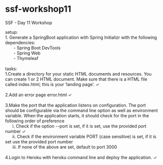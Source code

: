 # ssf-workshop11


SSF - Day 11 Workshop&nbsp;

setup:<br>
    1. Generate a SpringBoot application with Spring Initializr with the following dependencies:<br>
       &nbsp;&nbsp;&nbsp;&nbsp;&nbsp;&nbsp; - Spring Boot DevTools<br>
       &nbsp;&nbsp;&nbsp;&nbsp;&nbsp;&nbsp; - Spring Web<br>
       &nbsp;&nbsp;&nbsp;&nbsp;&nbsp;&nbsp; - Thymeleaf<br>
       <br>
tasks:<br>
    1.Create a directory for your static HTML documents and resources. You can create 1 or 2 HTML document. Make sure that there is a HTML file called index.html; this is your ‘landing page’. ✓ <br>
    <br>
    2.Add an error page error.html ✓ <br>
    <br>
    3.Make the port that the application listens on configuration. The port should be configurable via the command line option as well as environment variable. When the application starts, it should check for the port in the following order of preference<br>
           &nbsp;&nbsp;&nbsp;&nbsp;&nbsp;&nbsp;i. Check if the option --port <port number> is set, if it is set, use the provided port number ✓<br>
           &nbsp;&nbsp;&nbsp;&nbsp;&nbsp;&nbsp;ii. Check if the environment variable PORT (case sensitive) is set, if it is set use the provided port number<br>
           &nbsp;&nbsp;&nbsp;&nbsp;&nbsp;&nbsp;iii. If none of the above are set, default to port 3000<br>
    <br>
    4.Login to Heroku with heroku command line and deploy the application. ✓<br>
